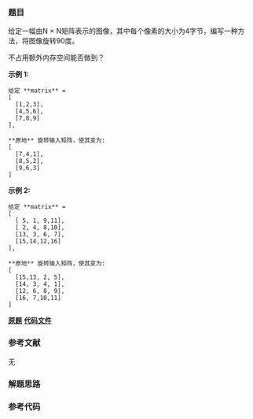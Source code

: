 ### 题目
给定一幅由N × N矩阵表示的图像，其中每个像素的大小为4字节，编写一种方法，将图像旋转90度。

不占用额外内存空间能否做到？



**示例 1:**

    
    
    给定 **matrix** = 
    [
      [1,2,3],
      [4,5,6],
      [7,8,9]
    ],
    
    **原地** 旋转输入矩阵，使其变为:
    [
      [7,4,1],
      [8,5,2],
      [9,6,3]
    ]
    

**示例 2:**

    
    
    给定 **matrix** =
    [
      [ 5, 1, 9,11],
      [ 2, 4, 8,10],
      [13, 3, 6, 7],
      [15,14,12,16]
    ], 
    
    **原地** 旋转输入矩阵，使其变为:
    [
      [15,13, 2, 5],
      [14, 3, 4, 1],
      [12, 6, 8, 9],
      [16, 7,10,11]
    ]
    

 **[原题](https://leetcode-cn.com/problems/rotate-matrix-lcci/)**    **[代码文件]()**


### 参考文献
无

### 解题思路




### 参考代码

```go


```




